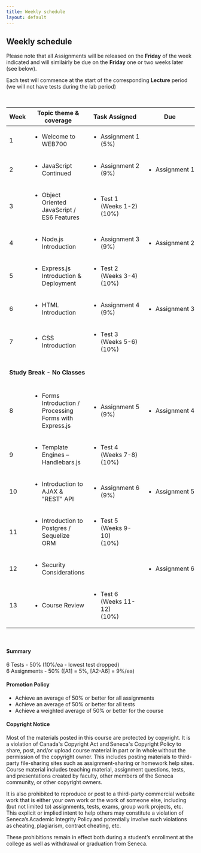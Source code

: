 ```yaml
---
title: Weekly schedule
layout: default
---
```


## Weekly schedule

Please note that all Assignments will be released on the **Friday** of the week indicated and will similairly be due on the **Friday** one or two weeks later (see below).

Each test will commence at the start of the corresponding **Lecture** period (we will not have tests during the lab period)

<br>

<div class="wide-table">
<table>
<thead>
<tr>
<th>Week</th>
<th>Topic theme &amp; coverage</th>
<th>Task Assigned</th>
<th>Due</th>
</tr>
</thead>
<tbody>
<tr>
<td>1</td>
<td>
<ul>
<li>Welcome to WEB700</li>
</ul>
</td>
<td>
<ul>
<li>Assignment&nbsp;1<br>(5%)</li>
</ul>
</td>
<td></td>
</tr>

<tr>
<td>2</td>
  <td><ul><li>JavaScript Continued</li></ul></td>
<td>
<ul>
<li>Assignment&nbsp;2<br>(9%)</li>
</ul>
</td>
<td>
<ul>
<li>Assignment&nbsp;1</li>
</ul>
</td>
</tr>

<tr>
<td>3</td>
  <td><ul><li>Object Oriented JavaScript / ES6 Features</li></ul></td>
<td>
<ul>
<li>Test 1
<br />(Weeks 1-2)<br>(10%)</li>
</ul>
</td>
<td></td>
</tr>

<tr>
<td>4</td>
  <td><ul><li>Node.js Introduction</li></ul></td>
<td>
<ul>
<li>Assignment&nbsp;3<br>(9%)</li>
</ul>
</td>
<td>
<ul>
<li>Assignment&nbsp;2</li>
</ul>
</td>
</tr>

<tr>
<td>5</td>
<td><ul><li>Express.js Introduction & Deployment</li></ul></td>
<td>
<ul>
<li>Test 2
<br />(Weeks 3-4)<br>(10%)</li>
</ul>
</td>
<td></td>
</tr>

<tr>
<td>6</td>
  <td><ul><li>HTML Introduction</li></ul></td>
<td>
<ul>
<li>Assignment&nbsp;4<br>(9%)</li>
</ul>
</td>
<td>
<ul>
<li>Assignment&nbsp;3</li>
</ul>
</td>
</tr>



<tr>
<td>7</td>
<td><ul><li>CSS Introduction</li></ul></td>
<td>
<ul>
<li>Test 3
<br />(Weeks 5-6)<br>(10%)</li>
</ul>
</td>
<td></td>
</tr>

<tr>
<td colspan="4">
<br />
<strong>Study Break - No Classes</strong>
<br />
<br />
</td>
</tr>

<tr>
<td>8</td>
<td><ul><li>Forms Introduction / Processing Forms with Express.js</li></ul></td>
<td>
<ul>
<li>Assignment&nbsp;5<br>(9%)</li>
</ul>
</td>
<td>
<ul>
<li>Assignment&nbsp;4</li>
</ul>
</td>
</tr>

<tr>
<td>9</td>
<td><ul><li>Template Engines – Handlebars.js</li></ul></td>
<td>
<ul>
<li>Test 4
<br />(Weeks 7-8)<br>(10%)</li>
</ul>
</td>
<td></td>
</tr>

<tr>
<td>10</td>
<td><ul><li>Introduction to AJAX & "REST" API</li></ul></td>
<td>
<ul>
<li>Assignment&nbsp;6<br>(9%)</li>
</ul>
</td>
<td>
<ul>
<li>Assignment&nbsp;5</li>
</ul>
</td>
</tr>

<tr>
<td>11</td>
<td><ul><li>Introduction to Postgres / Sequelize ORM</li></ul></td>
<td>
<ul>
<li>Test 5
<br />(Weeks 9-10)<br>(10%)</li>
</ul>
</td>
<td></td>
</tr>

<tr>
<td>12</td>
  <td><ul><li>Security Considerations</li></ul></td>
<td></td>
<td>
<ul>
<li>Assignment&nbsp;6</li>
</ul>
</td>
</tr>

<tr>
<td>13</td>
  <td><ul><li>Course Review</li></ul></td>
<td>
<ul>
<li>Test 6
<br />(Weeks 11-12)<br>(10%)</li>
</ul>
</td>
<td></td>
</tr>

</tbody>
</table>
</div>
<br />

#### Summary

6 Tests - 50% (10%/ea - lowest test dropped)<br>
6 Assignments - 50% ([A1] = 5%, [A2-A6] = 9%/ea)    

#### Promotion Policy

* Achieve an average of 50% or better for all assignments
* Achieve an average of 50% or better for all tests
* Achieve a weighted average of 50% or better for the course

#### Copyright Notice

Most of the materials posted in this course are protected by copyright. It is a violation of Canada's Copyright Act and Seneca's Copyright Policy to share, post, and/or upload course material in part or in whole without the permission of the copyright owner. This includes posting materials to third-party file-sharing sites such as assignment-sharing or homework help sites. Course material includes teaching material, assignment questions, tests, and presentations created by faculty, other members of the Seneca community, or other copyright owners.
 
It is also prohibited to reproduce or post to a third-party commercial website work that is either your own work or the work of someone else, including (but not limited to) assignments, tests, exams, group work projects, etc. This explicit or implied intent to help others may constitute a violation of Seneca’s Academic Integrity Policy and potentially involve such violations as cheating, plagiarism, contract cheating, etc.  
 
These prohibitions remain in effect both during a student’s enrollment at the college as well as withdrawal or graduation from Seneca. 